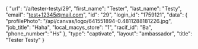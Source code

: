 {
    "url": "\/a\/tester-testy\/29",
    "first_name": "Tester",
    "last_name": "Testy",
    "email": "test+12345@mail.com",
    "id": "29",
    "login_id": "1759121",
    "data": {
        "profilePhoto": "\/api\/canvas\/logo\/641551894-0.4811288181226.jpg",
        "job_title": "Haha",
        "local_macys_store": "1",
        "racif_id": "Ba",
        "phone_number": "Hs"
    },
    "type": "captivate",
    "layout": "ambassador",
    "title": "Tester Testy"
}